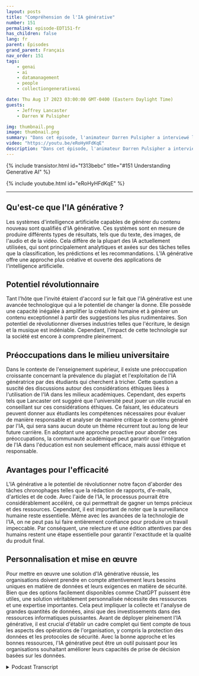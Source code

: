 ```yaml
---
layout: posts
title: "Compréhension de l'IA générative"
number: 151
permalink: episode-EDT151-fr
has_children: false
lang: fr
parent: Épisodes
grand_parent: Français
nav_order: 151
tags:
    - genai
    - ai
    - datamanagement
    - people
    - collectiongenerativeai

date: Thu Aug 17 2023 03:00:00 GMT-0400 (Eastern Daylight Time)
guests:
    - Jeffrey Lancaster
    - Darren W Pulsipher

img: thumbnail.png
image: thumbnail.png
summary: "Dans cet épisode, l'animateur Darren Pulsipher a interviewé le Dr Jeffrey Lancaster de Dell Technologies. Leur discussion s'est centrée sur l'IA générative et son impact potentiel."
video: "https://youtu.be/eRoHyHFdKqE"
description: "Dans cet épisode, l'animateur Darren Pulsipher a interviewé le Dr Jeffrey Lancaster de Dell Technologies. Leur discussion s'est centrée sur l'IA générative et son impact potentiel."
---
```


<div>
{% include transistor.html id="f313bebc" title="#151 Understanding Generative AI" %}

{% include youtube.html id="eRoHyHFdKqE" %}
</div>

---

## Qu'est-ce que l'IA générative ?

Les systèmes d'intelligence artificielle capables de générer du contenu nouveau sont qualifiés d'IA générative. Ces systèmes sont en mesure de produire différents types de résultats, tels que du texte, des images, de l'audio et de la vidéo. Cela diffère de la plupart des IA actuellement utilisées, qui sont principalement analytiques et axées sur des tâches telles que la classification, les prédictions et les recommandations. L'IA générative offre une approche plus créative et ouverte des applications de l'intelligence artificielle.

## Potentiel révolutionnaire

Tant l'hôte que l'invité étaient d'accord sur le fait que l'IA générative est une avancée technologique qui a le potentiel de changer la donne. Elle possède une capacité inégalée à amplifier la créativité humaine et à générer un contenu exceptionnel à partir des suggestions les plus rudimentaires. Son potentiel de révolutionner diverses industries telles que l'écriture, le design et la musique est indéniable. Cependant, l'impact de cette technologie sur la société est encore à comprendre pleinement.

## Préoccupations dans le milieu universitaire

Dans le contexte de l'enseignement supérieur, il existe une préoccupation croissante concernant la prévalence du plagiat et l'exploitation de l'IA génératrice par des étudiants qui cherchent à tricher. Cette question a suscité des discussions autour des considérations éthiques liées à l'utilisation de l'IA dans les milieux académiques. Cependant, des experts tels que Lancaster ont suggéré que l'université peut jouer un rôle crucial en conseillant sur ces considérations éthiques. Ce faisant, les éducateurs peuvent donner aux étudiants les compétences nécessaires pour évaluer de manière responsable et analyser de manière critique le contenu généré par l'IA, qui sera sans aucun doute un thème récurrent tout au long de leur future carrière. En adoptant une approche proactive pour aborder ces préoccupations, la communauté académique peut garantir que l'intégration de l'IA dans l'éducation est non seulement efficace, mais aussi éthique et responsable.

## Avantages pour l'efficacité

L'IA générative a le potentiel de révolutionner notre façon d'aborder des tâches chronophages telles que la rédaction de rapports, d'e-mails, d'articles et de code. Avec l'aide de l'IA, le processus pourrait être considérablement accéléré, ce qui permettrait de gagner un temps précieux et des ressources. Cependant, il est important de noter que la surveillance humaine reste essentielle. Même avec les avancées de la technologie de l'IA, on ne peut pas lui faire entièrement confiance pour produire un travail impeccable. Par conséquent, une relecture et une édition attentives par des humains restent une étape essentielle pour garantir l'exactitude et la qualité du produit final.

## Personnalisation et mise en œuvre

Pour mettre en œuvre une solution d'IA générative réussie, les organisations doivent prendre en compte attentivement leurs besoins uniques en matière de données et leurs exigences en matière de sécurité. Bien que des options facilement disponibles comme ChatGPT puissent être utiles, une solution véritablement personnalisée nécessite des ressources et une expertise importantes. Cela peut impliquer la collecte et l'analyse de grandes quantités de données, ainsi que des investissements dans des ressources informatiques puissantes. Avant de déployer pleinement l'IA générative, il est crucial d'établir un cadre complet qui tient compte de tous les aspects des opérations de l'organisation, y compris la protection des données et les protocoles de sécurité. Avec la bonne approche et les bonnes ressources, l'IA générative peut être un outil puissant pour les organisations souhaitant améliorer leurs capacités de prise de décision basées sur les données.



<details>
<summary> Podcast Transcript </summary>

<p></p>

</details>

